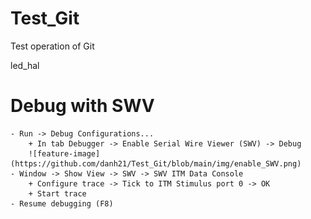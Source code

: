 # Test_Git
Test operation of Git

led_hal

# Debug with SWV
    - Run -> Debug Configurations... 
        + In tab Debugger -> Enable Serial Wire Viewer (SWV) -> Debug
        ![feature-image](https://github.com/danh21/Test_Git/blob/main/img/enable_SWV.png)
    - Window -> Show View -> SWV -> SWV ITM Data Console
        + Configure trace -> Tick to ITM Stimulus port 0 -> OK
        + Start trace
    - Resume debugging (F8)